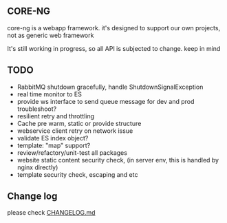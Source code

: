 ## CORE-NG
core-ng is a webapp framework. it's designed to support our own projects, not as generic web framework

It's still working in progress, so all API is subjected to change. keep in mind

## TODO
* RabbitMQ shutdown gracefully, handle ShutdownSignalException
* real time monitor to ES
* provide ws interface to send queue message for dev and prod troubleshoot?
* resilient retry and throttling
* Cache pre warm, static or provide structure
* webservice client retry on network issue
* validate ES index object?
* template: "map" support?
* review/refactory/unit-test all packages
* website static content security check, (in server env, this is handled by nginx directly)
* template security check, escaping and etc

## Change log
please check [CHANGELOG.md](CHANGELOG.md)


